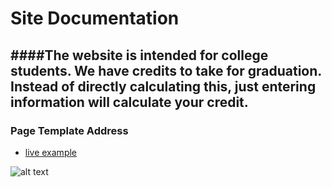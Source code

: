 # Site Documentation

####The website is intended for college students. We have credits to take for graduation. Instead of directly calculating this, just entering information will calculate your credit.
---

### Page Template Address

* [live example](https://learning-zone.github.io/website-templates/simple-sidebar)

![alt text](https://github.com/learning-zone/website-templates/blob/master/assets/simple-sidebar.png "simple-sidebar")
